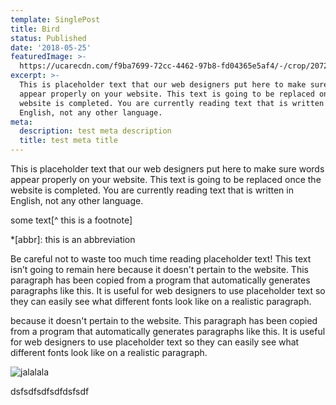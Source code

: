 ```yaml
---
template: SinglePost
title: Bird
status: Published
date: '2018-05-25'
featuredImage: >-
  https://ucarecdn.com/f9ba7699-72cc-4462-97b8-fd04365e5af4/-/crop/2072x1768/0,0/-/preview/
excerpt: >-
  This is placeholder text that our web designers put here to make sure words
  appear properly on your website. This text is going to be replaced once the
  website is completed. You are currently reading text that is written in
  English, not any other language.
meta:
  description: test meta description
  title: test meta title
---
```

This is placeholder text that our web designers put here to make sure words appear properly on your website. This text is going to be replaced once the website is completed. You are currently reading text that is written in English, not any other language.

some text\[^ this is a footnote]

\*\[abbr]: this is an abbreviation

Be careful not to waste too much time reading placeholder text! This text isn’t going to remain here because it doesn't pertain to the website. This paragraph has been copied from a program that automatically generates paragraphs like this. It is useful for web designers to use placeholder text so they can easily see what different fonts look like on a realistic paragraph.

because it doesn't pertain to the website. This paragraph has been copied from a program that automatically generates paragraphs like this. It is useful for web designers to use placeholder text so they can easily see what different fonts look like on a realistic paragraph.

![jalalala](https://ucarecdn.com/59d8de4a-77f1-436d-b471-7f2df760ec6e/ "stest")

dsfsdfsdfsdfdsfsdf
